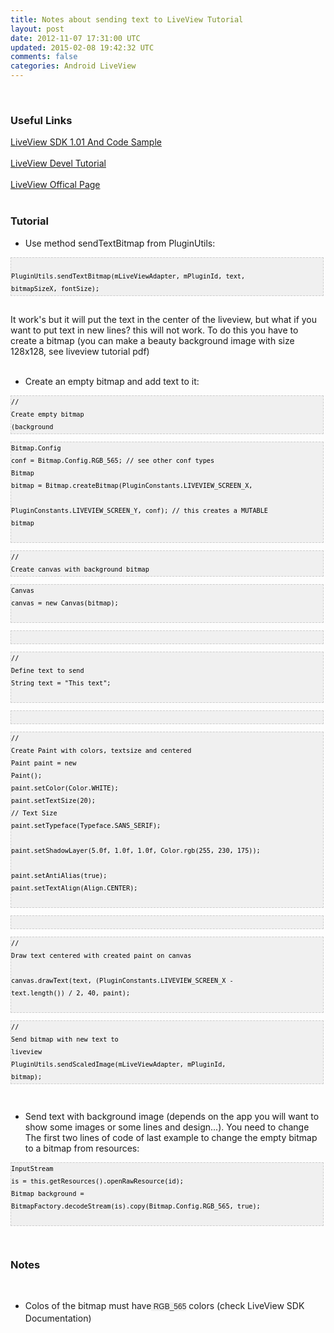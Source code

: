 ```yaml
---
title: Notes about sending text to LiveView Tutorial
layout: post
date: 2012-11-07 17:31:00 UTC
updated: 2015-02-08 19:42:32 UTC
comments: false
categories: Android LiveView
---
```

<br /><h3>Useful&nbsp;Links</h3><div><a href="http://www.4shared.com/zip/yib9g45x/LiveView_SDK_v101.html">LiveView SDK  1.01 And Code Sample</a></div><div><br /></div><div><a href="http://www.4shared.com/office/i3jYqkx6/LiveView_tutorial_v10.html">LiveView Devel Tutorial</a><br /><br /><a href="http://developer.sonymobile.com/knowledge-base/tool-guides/create-android-plug-ins-for-liveview-micro-display/">LiveView Offical Page</a></div><div><br /></div><h3>Tutorial</h3><ul><li>Use method sendTextBitmap from PluginUtils:</li></ul><pre style="background-image: URL(http://2.bp.blogspot.com/_z5ltvMQPaa8/SjJXr_U2YBI/AAAAAAAAAAM/46OqEP32CJ8/s320/codebg.gif); background: #f0f0f0; border: 1px dashed #CCCCCC; color: black; font-family: arial; font-size: 12px; height: auto; line-height: 20px; overflow: auto; padding: 0px; text-align: left; width: 99%;"><code style="color: black; word-wrap: normal;"> PluginUtils.sendTextBitmap(mLiveViewAdapter, mPluginId, text, bitmapSizeX, fontSize);  <br /></code></pre><br />It work's but it will put the text in the center of the liveview, but what if you want to put text in new lines? this will not work. To do this you have to create a bitmap (you can make a beauty background image with size 128x128, see liveview tutorial pdf)<br /><br /><ul><li>Create an empty bitmap and add text to it:</li></ul><pre style="background-image: URL(http://2.bp.blogspot.com/_z5ltvMQPaa8/SjJXr_U2YBI/AAAAAAAAAAM/46OqEP32CJ8/s320/codebg.gif); background: #f0f0f0; border: 1px dashed #CCCCCC; color: black; font-family: arial; font-size: 12px; height: auto; line-height: 20px; overflow: auto; padding: 0px; text-align: left; width: 99%;"><code style="color: black; word-wrap: normal;">// Create empty bitmap (background</code></pre><pre style="background-image: URL(http://2.bp.blogspot.com/_z5ltvMQPaa8/SjJXr_U2YBI/AAAAAAAAAAM/46OqEP32CJ8/s320/codebg.gif); background: #f0f0f0; border: 1px dashed #CCCCCC; color: black; font-family: arial; font-size: 12px; height: auto; line-height: 20px; overflow: auto; padding: 0px; text-align: left; width: 99%;"><code style="color: black; word-wrap: normal;">Bitmap.Config conf = Bitmap.Config.RGB_565; // see other conf types  <br />Bitmap bitmap = Bitmap.createBitmap(PluginConstants.LIVEVIEW_SCREEN_X,  <br />               PluginConstants.LIVEVIEW_SCREEN_Y, conf); // this creates a MUTABLE bitmap  <br /></code></pre><pre style="background-image: URL(http://2.bp.blogspot.com/_z5ltvMQPaa8/SjJXr_U2YBI/AAAAAAAAAAM/46OqEP32CJ8/s320/codebg.gif); background: #f0f0f0; border: 1px dashed #CCCCCC; color: black; font-family: arial; font-size: 12px; height: auto; line-height: 20px; overflow: auto; padding: 0px; text-align: left; width: 99%;"><code style="color: black; word-wrap: normal;">// Create canvas with background bitmap </code></pre><pre style="background-image: URL(http://2.bp.blogspot.com/_z5ltvMQPaa8/SjJXr_U2YBI/AAAAAAAAAAM/46OqEP32CJ8/s320/codebg.gif); background: #f0f0f0; border: 1px dashed #CCCCCC; color: black; font-family: arial; font-size: 12px; height: auto; line-height: 20px; overflow: auto; padding: 0px; text-align: left; width: 99%;"><code style="color: black; word-wrap: normal;">Canvas canvas = new Canvas(bitmap); &nbsp;</code></pre><pre style="background-image: URL(http://2.bp.blogspot.com/_z5ltvMQPaa8/SjJXr_U2YBI/AAAAAAAAAAM/46OqEP32CJ8/s320/codebg.gif); background: #f0f0f0; border: 1px dashed #CCCCCC; color: black; font-family: arial; font-size: 12px; height: auto; line-height: 20px; overflow: auto; padding: 0px; text-align: left; width: 99%;"><code style="color: black; word-wrap: normal;"><br /></code></pre><pre style="background-image: URL(http://2.bp.blogspot.com/_z5ltvMQPaa8/SjJXr_U2YBI/AAAAAAAAAAM/46OqEP32CJ8/s320/codebg.gif); background: #f0f0f0; border: 1px dashed #CCCCCC; color: black; font-family: arial; font-size: 12px; height: auto; line-height: 20px; overflow: auto; padding: 0px; text-align: left; width: 99%;"><code style="color: black; word-wrap: normal;">// Define text to send<br />String text = "This text"; &nbsp;</code></pre><pre style="background-image: URL(http://2.bp.blogspot.com/_z5ltvMQPaa8/SjJXr_U2YBI/AAAAAAAAAAM/46OqEP32CJ8/s320/codebg.gif); background: #f0f0f0; border: 1px dashed #CCCCCC; color: black; font-family: arial; font-size: 12px; height: auto; line-height: 20px; overflow: auto; padding: 0px; text-align: left; width: 99%;"><code style="color: black; word-wrap: normal;"><br /></code></pre><pre style="background-image: URL(http://2.bp.blogspot.com/_z5ltvMQPaa8/SjJXr_U2YBI/AAAAAAAAAAM/46OqEP32CJ8/s320/codebg.gif); background: #f0f0f0; border: 1px dashed #CCCCCC; color: black; font-family: arial; font-size: 12px; height: auto; line-height: 20px; overflow: auto; padding: 0px; text-align: left; width: 99%;"><code style="color: black; word-wrap: normal;">// Create Paint with colors, textsize and centered<br />Paint paint = new Paint();  <br />paint.setColor(Color.WHITE);  <br />paint.setTextSize(20); // Text Size  <br />paint.setTypeface(Typeface.SANS_SERIF);  <br />paint.setShadowLayer(5.0f, 1.0f, 1.0f, Color.rgb(255, 230, 175));  <br />paint.setAntiAlias(true);  <br />paint.setTextAlign(Align.CENTER); &nbsp;</code></pre><pre style="background-image: URL(http://2.bp.blogspot.com/_z5ltvMQPaa8/SjJXr_U2YBI/AAAAAAAAAAM/46OqEP32CJ8/s320/codebg.gif); background: #f0f0f0; border: 1px dashed #CCCCCC; color: black; font-family: arial; font-size: 12px; height: auto; line-height: 20px; overflow: auto; padding: 0px; text-align: left; width: 99%;"><code style="color: black; word-wrap: normal;"><br /></code></pre><pre style="background-image: URL(http://2.bp.blogspot.com/_z5ltvMQPaa8/SjJXr_U2YBI/AAAAAAAAAAM/46OqEP32CJ8/s320/codebg.gif); background: #f0f0f0; border: 1px dashed #CCCCCC; color: black; font-family: arial; font-size: 12px; height: auto; line-height: 20px; overflow: auto; padding: 0px; text-align: left; width: 99%;"><code style="color: black; word-wrap: normal;">// Draw text centered with created paint on canvas <br />canvas.drawText(text, (PluginConstants.LIVEVIEW_SCREEN_X - text.length()) / 2, 40, paint);  <br /></code></pre><pre style="background-image: URL(http://2.bp.blogspot.com/_z5ltvMQPaa8/SjJXr_U2YBI/AAAAAAAAAAM/46OqEP32CJ8/s320/codebg.gif); background: #f0f0f0; border: 1px dashed #CCCCCC; color: black; font-family: arial; font-size: 12px; height: auto; line-height: 20px; overflow: auto; padding: 0px; text-align: left; width: 99%;"><code style="color: black; word-wrap: normal;">// Send bitmap with new text to liveview<br />PluginUtils.sendScaledImage(mLiveViewAdapter, mPluginId, bitmap);  <br /></code></pre><br /><ul><li>Send text with background image (depends on the app you will want to show some images or some lines and design...). You need to change The first two lines of code of last example to change the empty bitmap to a bitmap from resources:</li></ul><pre style="background-image: URL(http://2.bp.blogspot.com/_z5ltvMQPaa8/SjJXr_U2YBI/AAAAAAAAAAM/46OqEP32CJ8/s320/codebg.gif); background: #f0f0f0; border: 1px dashed #CCCCCC; color: black; font-family: arial; font-size: 12px; height: auto; line-height: 20px; overflow: auto; padding: 0px; text-align: left; width: 99%;"><code style="color: black; word-wrap: normal;">InputStream is = this.getResources().openRawResource(id);  <br />Bitmap background = BitmapFactory.decodeStream(is).copy(Bitmap.Config.RGB_565, true);  <br /></code></pre><br /><h3>Notes</h3><br /><ul><li>Colos of the bitmap must have<span style="background-color: #f0f0f0; font-family: arial; font-size: 12px; line-height: 20px;">&nbsp;RGB_565</span>&nbsp;colors (check LiveView SDK Documentation)</li></ul>